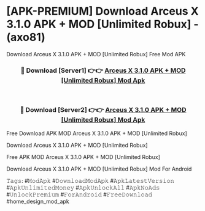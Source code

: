 # [APK-PREMIUM] Download Arceus X 3.1.0 APK + MOD [Unlimited Robux] - (axo81)
Download Arceus X 3.1.0 APK + MOD [Unlimited Robux] Free Mod APK

<div align="center">
<h3>🔴 Download [Server1] 👉👉 <a href="https://apk-comot.site?title=Arceus_X_3.1.0_APK_+_MOD_[Unlimited_Robux]">Arceus X 3.1.0 APK + MOD [Unlimited Robux] Mod Apk</a></h3><br>

<h3>🔴 Download [Server2] 👉👉 <a href="https://apk-comot.site?title=Arceus_X_3.1.0_APK_+_MOD_[Unlimited_Robux]">Arceus X 3.1.0 APK + MOD [Unlimited Robux] Mod Apk</a></h3>
</div>


Free Download APK MOD Arceus X 3.1.0 APK + MOD [Unlimited Robux]

Download Arceus X 3.1.0 APK + MOD [Unlimited Robux] 

Free APK MOD Arceus X 3.1.0 APK + MOD [Unlimited Robux] 

Download Arceus X 3.1.0 APK + MOD [Unlimited Robux] Mod For Android

𝚃𝚊𝚐𝚜: #𝙼𝚘𝚍𝙰𝚙𝚔 #𝙳𝚘𝚠𝚗𝚕𝚘𝚊𝚍𝙼𝚘𝚍𝙰𝚙𝚔 #𝙰𝚙𝚔𝙻𝚊𝚝𝚎𝚜𝚝𝚅𝚎𝚛𝚜𝚒𝚘𝚗 #𝙰𝚙𝚔𝚄𝚗𝚕𝚒𝚖𝚒𝚝𝚎𝚍𝙼𝚘𝚗𝚎𝚢 #𝙰𝚙𝚔𝚄𝚗𝚕𝚘𝚌𝚔𝙰𝚕𝚕 #𝙰𝚙𝚔𝙽𝚘𝙰𝚍𝚜 #𝚄𝚗𝚕𝚘𝚌𝚔𝙿𝚛𝚎𝚖𝚒𝚞𝚖 #𝙵𝚘𝚛𝙰𝚗𝚍𝚛𝚘𝚒𝚍 #𝙵𝚛𝚎𝚎𝙳𝚘𝚠𝚗𝚕𝚘𝚊𝚍 #home_design_mod_apk